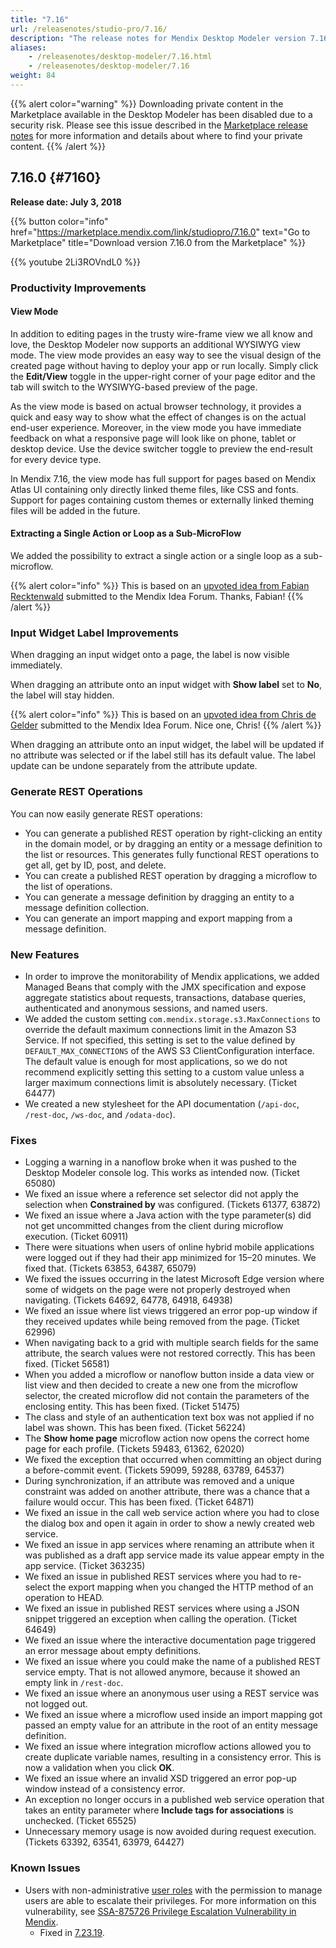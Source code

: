 ```yaml
---
title: "7.16"
url: /releasenotes/studio-pro/7.16/
description: "The release notes for Mendix Desktop Modeler version 7.16 (including all patches) with details on new features, bug fixes, and known issues."
aliases:
    - /releasenotes/desktop-modeler/7.16.html
    - /releasenotes/desktop-modeler/7.16
weight: 84
---
```


{{% alert color="warning" %}}
Downloading private content in the Marketplace available in the Desktop Modeler has been disabled due to a security risk. Please see this issue described in the [Marketplace release notes](/releasenotes/marketplace/#private-fix) for more information and details about where to find your private content.
{{% /alert %}}

## 7.16.0 {#7160}

**Release date: July 3, 2018**

{{% button color="info" href="https://marketplace.mendix.com/link/studiopro/7.16.0" text="Go to Marketplace" title="Download version 7.16.0 from the Marketplace" %}}

{{% youtube 2Li3ROVndL0 %}}

### Productivity Improvements

#### View Mode

In addition to editing pages in the trusty wire-frame view we all know and love, the Desktop Modeler now supports an additional WYSIWYG view mode. The view mode provides an easy way to see the visual design of the created page without having to deploy your app or run locally. Simply click the **Edit/View** toggle in the upper-right corner of your page editor and the tab will switch to the WYSIWYG-based preview of the page. 

As the view mode is based on actual browser technology, it provides a quick and easy way to show what the effect of changes is on the actual end-user experience. Moreover, in the view mode you have immediate feedback on what a responsive page will look like on phone, tablet or desktop device. Use the device switcher toggle to preview the end-result for every device type.

In Mendix 7.16, the view mode has full support for pages based on Mendix Atlas UI containing only directly linked theme files, like CSS and fonts. Support for pages containing custom themes or externally linked theming files will be added in the future.

#### Extracting a Single Action or Loop as a Sub-MicroFlow

We added the possibility to extract a single action or a single loop as a sub-microflow. 

{{% alert color="info" %}}
This is based on an [upvoted idea from Fabian Recktenwald](https://forum.mendixcloud.com/link/ideas/685) submitted to the Mendix Idea Forum. Thanks, Fabian!
{{% /alert %}}

### Input Widget Label Improvements

When dragging an input widget onto a page, the label is now visible immediately.

When dragging an attribute onto an input widget with **Show label** set to **No**, the label will stay hidden.

{{% alert color="info" %}}
This is based on an [upvoted idea from Chris de Gelder](https://forum.mendixcloud.com/link/ideas/163) submitted to the Mendix Idea Forum. Nice one, Chris!
{{% /alert %}}

When dragging an attribute onto an input widget, the label will be updated if no attribute was selected or if the label still has its default value. The label update can be undone separately from the attribute update.

### Generate REST Operations

You can now easily generate REST operations:

* You can generate a published REST operation by right-clicking an entity in the domain model, or by dragging an entity or a message definition to the list or resources. This generates fully functional REST operations to get all, get by ID, post, and delete.
* You can create a published REST operation by dragging a microflow to the list of operations.
* You can generate a message definition by dragging an entity to a message definition collection.
* You can generate an import mapping and export mapping from a message definition.

### New Features

* In order to improve the monitorability of Mendix applications, we added Managed Beans that comply with the JMX specification and expose aggregate statistics about requests, transactions, database queries, authenticated and anonymous sessions, and named users.
* We added the custom setting `com.mendix.storage.s3.MaxConnections` to override the default maximum connections limit in the Amazon S3 Service. If not specified, this setting is set to the value defined by `DEFAULT_MAX_CONNECTIONS` of the AWS S3 ClientConfiguration interface. The default value is enough for most applications, so we do not recommend explicitly setting this setting to a custom value unless a larger maximum connections limit is absolutely necessary. (Ticket 64477)
* We created a new stylesheet for the API documentation (`/api-doc`, `/rest-doc`, `/ws-doc`, and `/odata-doc`).

### Fixes

* Logging a warning in a nanoflow broke when it was pushed to the Desktop Modeler console log. This works as intended now. (Ticket 65080)
* We fixed an issue where a reference set selector did not apply the selection when **Constrained by** was configured. (Tickets 61377, 63872)
* We fixed an issue where a Java action with the type parameter(s) did not get uncommitted changes from the client during microflow execution. (Ticket 60911)
* There were situations when users of online hybrid mobile applications were logged out if they had their app minimized for 15–20 minutes. We fixed that. (Tickets 63853, 64387, 65079)    
* We fixed the issues occurring in the latest Microsoft Edge version where some of widgets on the page were not properly destroyed when navigating. (Tickets 64692, 64778, 64918, 64938)
* We fixed an issue where list views triggered an error pop-up window if they received updates while being removed from the page. (Ticket 62996)
* When navigating back to a grid with multiple search fields for the same attribute, the search values were not restored correctly. This has been fixed. (Ticket 56581)
* When you added a microflow or nanoflow button inside a data view or list view and then decided to create a new one from the microflow selector, the created microflow did not contain the parameters of the enclosing entity. This has been fixed. (Ticket 51475)
* The class and style of an authentication text box was not applied if no label was shown. This has been fixed. (Ticket 56224)
* The **Show home page** microflow action now opens the correct home page for each profile. (Tickets 59483, 61362, 62020)
* <a id="59099"></a>We fixed the exception that occurred when committing an object during a before-commit event. (Tickets 59099, 59288, 63789, 64537)
* During synchronization, if an attribute was removed and a unique constraint was added on another attribute, there was a chance that a failure would occur. This has been fixed. (Ticket 64871)
* We fixed an issue in the call web service action where you had to close the dialog box and open it again in order to show a newly created web service.
* We fixed an issue in app services where renaming an attribute when it was published as a draft app service made its value appear empty in the app service. (Ticket 363235)
* We fixed an issue in published REST services where you had to re-select the export mapping when you changed the HTTP method of an operation to HEAD.
* We fixed an issue in published REST services where using a JSON snippet triggered an exception when calling the operation. (Ticket 64649)
* We fixed an issue where the interactive documentation page triggered an error message about empty definitions.
* We fixed an issue where you could make the name of a published REST service empty. That is not allowed anymore, because it showed an empty link in `/rest-doc`. 
* We fixed an issue where an anonymous user using a REST service was not logged out.
* We fixed an issue where a microflow used inside an import mapping got passed an empty value for an attribute in the root of an entity message definition.
* We fixed an issue where integration microflow actions allowed you to create duplicate variable names, resulting in a consistency error. This is now a validation when you click **OK**.
* We fixed an issue where an invalid XSD triggered an error pop-up window instead of a consistency error.
* An exception no longer occurs in a published web service operation that takes an entity parameter where **Include tags for associations** is unchecked. (Ticket 65525)
* Unnecessary memory usage is now avoided during request execution. (Tickets 63392, 63541, 63979, 64427)

### Known Issues

* Users with non-administrative [user roles](/refguide/user-roles/) with the permission to manage users are able to escalate their privileges. For more information on this vulnerability, see [SSA-875726 Privilege Escalation Vulnerability in Mendix](https://new.siemens.com/global/en/products/services/cert.html#SecurityPublications).
    * Fixed in [7.23.19](/releasenotes/studio-pro/7.23/#875726).
